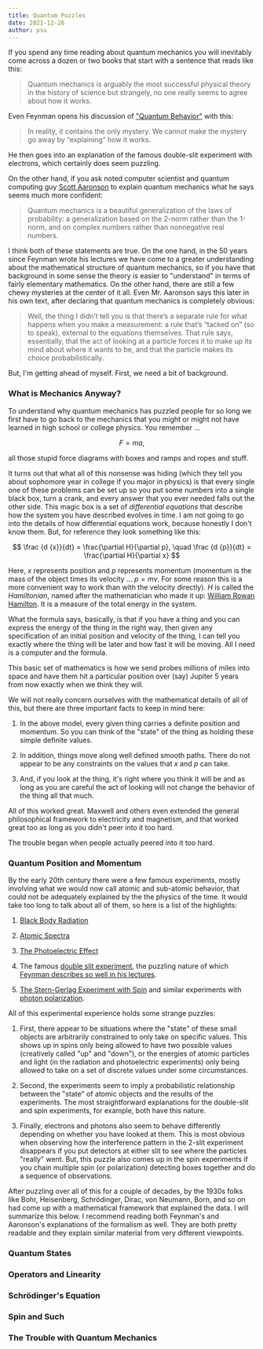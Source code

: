 ```yaml
---
title: Quantum Puzzles
date: 2021-12-26
author: psu
---
```


If you spend any time reading about quantum mechanics you will inevitably come across a
dozen or two books that start with a sentence that reads like this:

> Quantum mechanics is arguably the most successful physical theory in the history of
science but strangely, no one really seems to agree about how it works.

Even Feynman opens his discussion of ["Quantum
Behavior"](https://www.feynmanlectures.caltech.edu/III_01.html) with this:

> In reality, it contains the only mystery. We cannot make the mystery go away by
> “explaining” how it works.

He then goes into an explanation of the famous double-slit experiment with electrons,
which certainly does seem puzzling.

On the other hand, if you ask noted computer scientist and quantum computing guy [Scott
Aaronson](https://www.scottaaronson.com/democritus/) to explain quantum mechanics what he
says seems much more confident:

> Quantum mechanics is a beautiful generalization of the laws of probability: a
> generalization based on the 2-norm rather than the 1-norm, and on complex numbers rather
> than nonnegative real numbers.

I think both of these statements are true. On the one hand, in the 50 years since Feynman
wrote his lectures we have come to a greater understanding about the mathematical
structure of quantum mechanics, so if you have that background in some sense the theory is
easier to "understand" in terms of fairly elementary mathematics. On the other hand, there
are still a few chewy mysteries at the center of it all. Even Mr. Aaronson says this later
in his own text, after declaring that quantum mechanics is completely obvious:

> Well, the thing I didn’t tell you is that there’s a separate rule for what happens when
> you make a measurement: a rule that’s “tacked on” (so to speak), external to the
> equations themselves. That rule says, essentially, that the act of looking at a particle
> forces it to make up its mind about where it wants to be, and that the particle makes
> its choice probabilistically.

But, I'm getting ahead of myself. First, we need a bit of background.

### What is Mechanics Anyway?

To understand why quantum mechanics has puzzled people for so long we first have to go
back to the mechanics that you might or might not have learned in high school or college
physics. You remember ...

$$
F = ma,
$$

all those stupid force diagrams with boxes and ramps and ropes and stuff.

It turns out that what all of this nonsense was hiding (which they tell you about
sophomore year in college if you major in physics) is that every single one of these
problems can be set up so you put some numbers into a single black box, turn a crank, and
every answer that you ever needed falls out the other side. This magic box is a set of
*differential equations* that describe how the system you have described evolves in time. I
am not going to go into the details of how differential equations work, because honestly I
don't know them. But, for reference they look something like this:

$$
\frac {d {x}}{dt} = \frac{\partial H}{\partial p}, \quad 
\frac {d {p}}{dt} = \frac{\partial H}{\partial x}
$$

Here, $x$ represents position and $p$ represents momentum (momentum is
the mass of the object times its velocity ... $p = mv$. For some reason this is a more
convenient way to work than with the velocity directly). $H$ is called the *Hamiltonian*,
named after the mathematician who made it up: [William Rowan
Hamilton](https://www.youtube.com/watch?v=SZXHoWwBcDcR). It is a measure of the total
energy in the system.

What the formula says, basically, is that if you have a thing and you can express the
energy of the thing in the right way, then given any specification of an initial position
and velocity of the thing, I can tell you exactly where the thing will be later and how
fast it will be moving. All I need is a computer and the formula.

This basic set of mathematics is how we send probes millions of miles into space and have
them hit a particular position over (say) Jupiter 5 years from now exactly when we think
they will.

We will not really concern ourselves with the mathematical details of all of this, but
there are three important facts to keep in mind here:

1. In the above model, every given thing carries a definite position and momentum. So you
   can think of the "state" of the thing as holding these simple definite values.

2. In addition, things move along well defined smooth paths. There do not appear to be
   any constraints on the values that $x$ and $p$ can take.

3. And, if you look at the thing, it's right where you think it will be and as long as you
   are careful the act of looking will not change the behavior of the thing all that much.

All of this worked great. Maxwell and others even extended the general philosophical
framework to electricity and magnetism, and that worked great too as long as you didn't
peer into it too hard.

The trouble began when people actually peered into it too hard.

### Quantum Position and Momentum

By the early 20th century there were a few famous experiments, mostly involving what we
would now call atomic and sub-atomic behavior, that could not be adequately explained by
the the physics of the time. It would take too long to talk about all of them, so here is
a list of the highlights:

1. [Black Body Radiation](https://en.wikipedia.org/wiki/Black-body_radiation)

2. [Atomic Spectra](https://en.wikipedia.org/wiki/Spectral_line)

4. [The Photoelectric Effect](https://en.wikipedia.org/wiki/Photoelectric_effect)

1. The famous [double slit
experiment](https://en.wikipedia.org/wiki/Double-slit_experiment), the puzzling nature of
which [Feynman describes so well in his
lectures](https://www.feynmanlectures.caltech.edu/III_01.html).

3. [The Stern-Gerlag Experiment with
   Spin](https://en.wikipedia.org/wiki/Stern–Gerlach_experiment) and similar experiments
   with [photon polarization](https://www.youtube.com/watch?v=zcqZHYo7ONs).

All of this experimental experience holds some strange puzzles:

1. First, there appear to be situations where the "state" of these small objects are
   arbitrarily constrained to only take on specific values. This shows up in spins only
   being allowed to have two possible values (creatively called "up" and "down"), or the
   energies of atomic particles and light (in the radiation and photoelectric experiments)
   only being allowed to take on a set of discrete values under some circumstances.

2. Second, the experiments seem to imply a probabilistic relationship between the "state"
   of atomic objects and the results of the experiments. The most straightforward
   explanations for the double-slit and spin experiments, for example, both have this nature.

2. Finally, electrons and photons also seem to behave differently depending on whether you have
   looked at them. This is most obvious when observing how the interference pattern in the
   2-slit experiment disappears if you put detectors at either slit to see where the
   particles "really" went. But, this puzzle also comes up in the spin experiments if you
   chain multiple spin (or polarization) detecting boxes together and do a sequence of
   observations.

After puzzling over all of this for a couple of decades, by the 1930s folks like Bohr,
Heisenberg, Schrödinger, Dirac, von Neumann, Born, and so on had come up with a
mathematical framework that explained the data. I will summarize this below. I recommend
reading both Feynman's and Aaronson's explanations of the formalism as well. They are both
pretty readable and they explain similar material from very different viewpoints.

### Quantum States

### Operators and Linearity

### Schrödinger's Equation


### Spin and Such

### The Trouble with Quantum Mechanics

